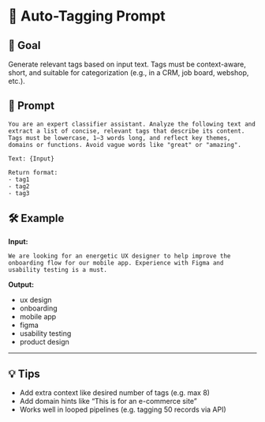 # 🧠 Auto-Tagging Prompt

## 🎯 Goal
Generate relevant tags based on input text. Tags must be context-aware, short, and suitable for categorization (e.g., in a CRM, job board, webshop, etc.).

## 🧾 Prompt

```
You are an expert classifier assistant. Analyze the following text and extract a list of concise, relevant tags that describe its content. Tags must be lowercase, 1–3 words long, and reflect key themes, domains or functions. Avoid vague words like "great" or "amazing".

Text: {Input}

Return format:
- tag1
- tag2
- tag3
```

## 🛠️ Example

**Input:**

```
We are looking for an energetic UX designer to help improve the onboarding flow for our mobile app. Experience with Figma and usability testing is a must.
```

**Output:**

- ux design  
- onboarding  
- mobile app  
- figma  
- usability testing  
- product design

---

## 💡 Tips
- Add extra context like desired number of tags (e.g. max 8)
- Add domain hints like “This is for an e-commerce site”
- Works well in looped pipelines (e.g. tagging 50 records via API)
